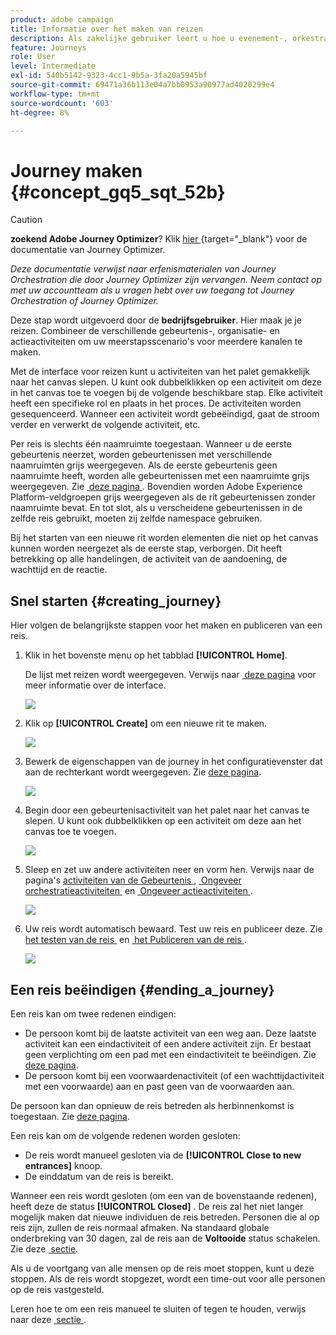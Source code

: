 ```yaml
---
product: adobe campaign
title: Informatie over het maken van reizen
description: Als zakelijke gebruiker leert u hoe u evenement-, orkestratie- en actieactiviteiten kunt combineren om een journey te maken.
feature: Journeys
role: User
level: Intermediate
exl-id: 540b5142-9323-4cc1-9b5a-3fa20a5945bf
source-git-commit: 69471a36b113e04a7bb0953a90977ad4020299e4
workflow-type: tm+mt
source-wordcount: '603'
ht-degree: 8%

---
```


# Journey maken {#concept_gq5_sqt_52b}


>[!CAUTION]
>
>**zoekend Adobe Journey Optimizer**? Klik [&#x200B; hier &#x200B;](https://experienceleague.adobe.com/nl/docs/journey-optimizer/using/ajo-home){target="_blank"} voor de documentatie van Journey Optimizer.
>
>
>_Deze documentatie verwijst naar erfenismaterialen van Journey Orchestration die door Journey Optimizer zijn vervangen. Neem contact op met uw accountteam als u vragen hebt over uw toegang tot Journey Orchestration of Journey Optimizer._


Deze stap wordt uitgevoerd door de **bedrijfsgebruiker**. Hier maak je je reizen. Combineer de verschillende gebeurtenis-, organisatie- en actieactiviteiten om uw meerstapsscenario&#39;s voor meerdere kanalen te maken.

Met de interface voor reizen kunt u activiteiten van het palet gemakkelijk naar het canvas slepen. U kunt ook dubbelklikken op een activiteit om deze in het canvas toe te voegen bij de volgende beschikbare stap. Elke activiteit heeft een specifieke rol en plaats in het proces. De activiteiten worden gesequenceerd. Wanneer een activiteit wordt gebeëindigd, gaat de stroom verder en verwerkt de volgende activiteit, etc.

Per reis is slechts één naamruimte toegestaan. Wanneer u de eerste gebeurtenis neerzet, worden gebeurtenissen met verschillende naamruimten grijs weergegeven. Als de eerste gebeurtenis geen naamruimte heeft, worden alle gebeurtenissen met een naamruimte grijs weergegeven. Zie [&#x200B; deze pagina &#x200B;](../event/selecting-the-namespace.md). Bovendien worden Adobe Experience Platform-veldgroepen grijs weergegeven als de rit gebeurtenissen zonder naamruimte bevat. En tot slot, als u verscheidene gebeurtenissen in de zelfde reis gebruikt, moeten zij zelfde namespace gebruiken.

Bij het starten van een nieuwe rit worden elementen die niet op het canvas kunnen worden neergezet als de eerste stap, verborgen. Dit heeft betrekking op alle handelingen, de activiteit van de aandoening, de wachttijd en de reactie.

## Snel starten {#creating_journey}

Hier volgen de belangrijkste stappen voor het maken en publiceren van een reis.

1. Klik in het bovenste menu op het tabblad **[!UICONTROL Home]**.

   De lijst met reizen wordt weergegeven. Verwijs naar [&#x200B; deze pagina &#x200B;](../building-journeys/using-the-journey-designer.md) voor meer informatie over de interface.

   ![](../assets/journey30.png)

1. Klik op **[!UICONTROL Create]** om een nieuwe rit te maken.

   ![](../assets/journey31.png)

1. Bewerk de eigenschappen van de journey in het configuratievenster dat aan de rechterkant wordt weergegeven. Zie [deze pagina](../building-journeys/changing-properties.md).

   ![](../assets/journey32.png)

1. Begin door een gebeurtenisactiviteit van het palet naar het canvas te slepen. U kunt ook dubbelklikken op een activiteit om deze aan het canvas toe te voegen.

   ![](../assets/journey33.png)

1. Sleep en zet uw andere activiteiten neer en vorm hen. Verwijs naar de pagina&#39;s [&#x200B; activiteiten van de Gebeurtenis &#x200B;](../building-journeys/event-activities.md), [&#x200B; Ongeveer orchestratieactiviteiten &#x200B;](../building-journeys/about-orchestration-activities.md) en [&#x200B; Ongeveer actieactiviteiten &#x200B;](../building-journeys/about-action-activities.md).

   ![](../assets/journey34.png)

1. Uw reis wordt automatisch bewaard. Test uw reis en publiceer deze. Zie [&#x200B; het testen van de reis &#x200B;](../building-journeys/testing-the-journey.md) en [&#x200B; het Publiceren van de reis &#x200B;](../building-journeys/publishing-the-journey.md).

   ![](../assets/journey36.png)

## Een reis beëindigen {#ending_a_journey}

Een reis kan om twee redenen eindigen:

* De persoon komt bij de laatste activiteit van een weg aan. Deze laatste activiteit kan een eindactiviteit of een andere activiteit zijn. Er bestaat geen verplichting om een pad met een eindactiviteit te beëindigen. Zie [deze pagina](../building-journeys/end-activity.md).
* De persoon komt bij een voorwaardenactiviteit (of een wachttijdactiviteit met een voorwaarde) aan en past geen van de voorwaarden aan.

De persoon kan dan opnieuw de reis betreden als herbinnenkomst is toegestaan. Zie [deze pagina](../building-journeys/changing-properties.md).

Een reis kan om de volgende redenen worden gesloten:

* De reis wordt manueel gesloten via de **[!UICONTROL Close to new entrances]** knoop.
* De einddatum van de reis is bereikt.

Wanneer een reis wordt gesloten (om een van de bovenstaande redenen), heeft deze de status **[!UICONTROL Closed]** . De reis zal het niet langer mogelijk maken dat nieuwe individuen de reis betreden. Personen die al op reis zijn, zullen de reis normaal afmaken. Na standaard globale onderbreking van 30 dagen, zal de reis aan de **Voltooide** status schakelen. Zie deze [&#x200B; sectie &#x200B;](../building-journeys/changing-properties.md#entrance).

Als u de voortgang van alle mensen op de reis moet stoppen, kunt u deze stoppen. Als de reis wordt stopgezet, wordt een time-out voor alle personen op de reis vastgesteld.

Leren hoe te om een reis manueel te sluiten of tegen te houden, verwijs naar deze [&#x200B; sectie &#x200B;](../building-journeys/terminating-a-journey.md).

